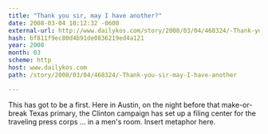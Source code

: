 ```yaml
---
title: "Thank you sir, may I have another?"
date: 2008-03-04 10:12:32 -0600
external-url: http://www.dailykos.com/story/2008/03/04/468324/-Thank-you-sir-may-I-have-another
hash: bf811f9ec80d4b91de0836219ed4a121
year: 2008
month: 03
scheme: http
host: www.dailykos.com
path: /story/2008/03/04/468324/-Thank-you-sir-may-I-have-another

---
```


This has got to be a first. Here in Austin, on the night before that make-or-break Texas primary, the Clinton campaign has set up a filing center for the traveling press corps ... in a men's room. Insert metaphor here.
